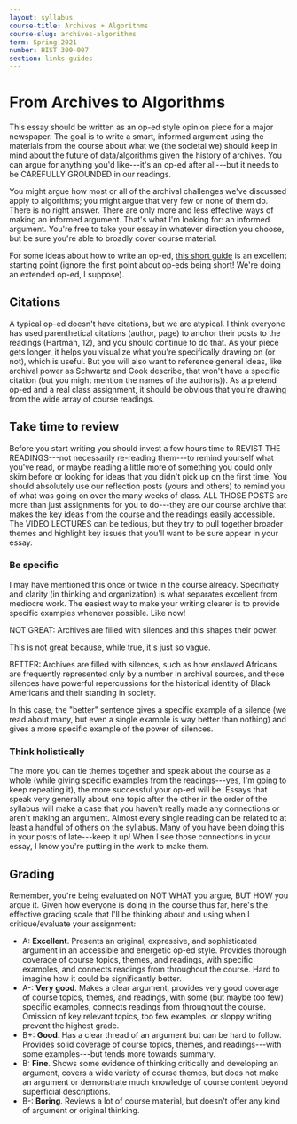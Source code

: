 ```yaml
---
layout: syllabus
course-title: Archives + Algorithms
course-slug: archives-algorithms
term: Spring 2021
number: HIST 300-007
section: links-guides
---
```


# From Archives to Algorithms
This essay should be written as an op-ed style opinion piece for a major newspaper. The goal is to write a smart, informed argument using the materials from the course about what we (the societal we) should keep in mind about the future of data/algorithms given the history of archives. You can argue for anything you'd like---it's an op-ed after all---but it needs to be CAREFULLY GROUNDED in our readings.

You might argue how most or all of the archival challenges we've discussed apply to algorithms; you might argue that very few or none of them do. There is no right answer. There are only more and less effective ways of making an informed argument. That's what I'm looking for: an informed argument. You're free to take your essay in whatever direction you choose, but be sure you're able to broadly cover course material.

For some ideas about how to write an op-ed, [this short guide](https://projects.iq.harvard.edu/files/hks-communications-program/files/new_seglin_how_to_write_an_oped_1_25_17_7.pdf) is an excellent starting point (ignore the first point about op-eds being short! We're doing an extended op-ed, I suppose).


## Citations
A typical op-ed doesn't have citations, but we are atypical. I think everyone has used parenthetical citations (author, page) to anchor their posts to the readings (Hartman, 12), and you should continue to do that. As your piece gets longer, it helps you visualize what you're specifically drawing on (or not), which is useful. But you will also want to reference general ideas, like archival power as Schwartz and Cook describe, that won't have a specific citation (but you might mention the names of the author(s)). As a pretend op-ed and a real class assignment, it should be obvious that you're drawing from the wide array of course readings.

## Take time to review
Before you start writing you should invest a few hours time to REVIST THE READINGS---not necessarily re-reading them---to remind yourself what you've read, or maybe reading a little more of something you could only skim before or looking for ideas that you didn't pick up on the first time. You should absolutely use our reflection posts (yours and others) to remind you of what was going on over the many weeks of class. ALL THOSE POSTS are more than just assignments for you to do---they are our course archive that makes the key ideas from the course and the readings easily accessible. The VIDEO LECTURES can be tedious, but they try to pull together broader themes and highlight key issues that you'll want to be sure appear in your essay.


### Be specific
I may have mentioned this once or twice in the course already. Specificity and clarity (in thinking and organization) is what separates excellent from mediocre work. The easiest way to make your writing clearer is to provide specific examples whenever possible. Like now!

NOT GREAT: Archives are filled with silences and this shapes their power.

This is not great because, while true, it's just so vague.

BETTER: Archives are filled with silences, such as how enslaved Africans are frequently represented only by a number in archival sources, and these silences have powerful repercussions for the historical identity of Black Americans and their standing in society.

In this case, the "better" sentence gives a specific example of a silence (we read about many, but even a single example is way better than nothing) and gives a more specific example of the power of silences.


### Think holistically
The more you can tie themes together and speak about the course as a whole (while giving specific examples from the readings---yes, I'm going to keep repeating it), the more successful your op-ed will be. Essays that speak very generally about one topic after the other in the order of the syllabus will make a case that you haven't really made any connections or aren't making an argument. Almost every single reading can be related to at least a handful of others on the syllabus. Many of you have been doing this in your posts of late---keep it up! When I see those connections in your essay, I know you're putting in the work to make them.


## Grading
Remember, you're being evaluated on NOT WHAT you argue, BUT HOW you argue it. Given how everyone is doing in the course thus far, here's the effective grading scale that I'll be thinking about and using when I critique/evaluate your assignment:
- A: **Excellent**. Presents an original, expressive, and sophisticated argument in an accessible and energetic op-ed style. Provides thorough coverage of course topics, themes, and readings, with specific examples, and connects readings from throughout the course. Hard to imagine how it could be significantly better.
- A-: **Very good**. Makes a clear argument, provides very good coverage of course topics, themes, and readings, with some (but maybe too few) specific examples, connects readings from throughout the course. Omission of key relevant topics, too few examples. or sloppy writing prevent the highest grade.
- B+: **Good**. Has a clear thread of an argument but can be hard to follow. Provides solid coverage of course topics, themes, and readings---with some examples---but tends more towards summary.
- B: **Fine**. Shows some evidence of thinking critically and developing an argument, covers a wide variety of course themes, but does not make an argument or demonstrate much knowledge of course content beyond superficial descriptions.
- B-: **Boring**. Reviews a lot of course material, but doesn't offer any kind of argument or original thinking.

